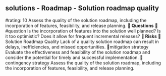 

## solutions - Roadmap - Solution roadmap quality
#rating: 10
Assess the quality of the solution roadmap, including the incorporation of features, feasibility, and release planning.
**💭 Questions**
💭 #question Is the incorporation of features into the solution well planned? Is it too optimistic? Does it allow for frequent incremental releases?
**🚨 Risks**
🚨Solution Roadmap Quality
Lack of a quality solution roadmap can result in delays, inefficiencies, and missed opportunities.
🚨mitigation strategy
Evaluate the effectiveness and feasibility of the solution roadmap and consider the potential for timely and successful implementation.
🚨contingency strategy
Assess the quality of the solution roadmap, including the incorporation of features, feasibility, and release planning.




